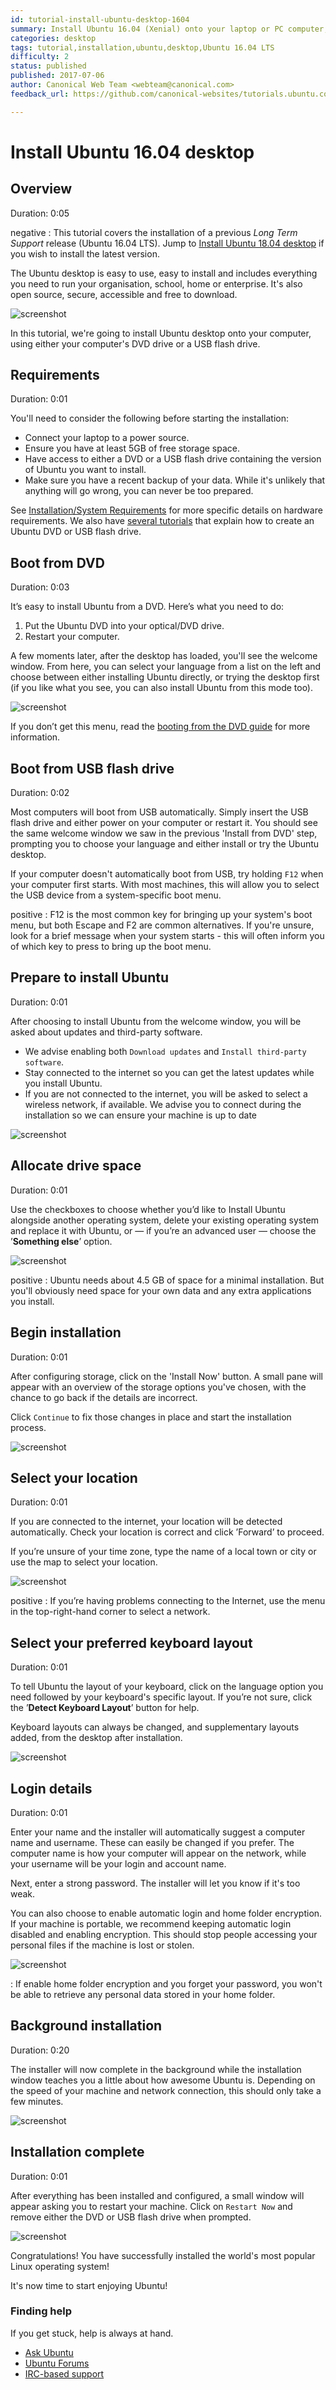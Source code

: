 ```yaml
---
id: tutorial-install-ubuntu-desktop-1604
summary: Install Ubuntu 16.04 (Xenial) onto your laptop or PC computer, from either a DVD or a USB flash drive.
categories: desktop
tags: tutorial,installation,ubuntu,desktop,Ubuntu 16.04 LTS
difficulty: 2
status: published
published: 2017-07-06
author: Canonical Web Team <webteam@canonical.com>
feedback_url: https://github.com/canonical-websites/tutorials.ubuntu.com/issues

---
```


# Install Ubuntu 16.04 desktop

## Overview
Duration: 0:05

negative
: This tutorial covers the installation of a previous *Long Term Support* release (Ubuntu 16.04 LTS). Jump to [Install Ubuntu 18.04 desktop](https://tutorials.ubuntu.com/tutorial/tutorial-install-ubuntu-desktop) if you wish to install the latest version. 

The Ubuntu desktop is easy to use, easy to install and includes everything you need to run your organisation, school, home or enterprise. It's also open source, secure, accessible and free to download.

![screenshot](https://assets.ubuntu.com/v1/8de0a986-ubuntu-desktop.png)

In this tutorial, we're going to install Ubuntu desktop onto your computer, using either your computer's DVD drive or a USB flash drive.

## Requirements
Duration: 0:01

You'll need to consider the following before starting the installation:

* Connect your laptop to a power source.
* Ensure you have at least 5GB of free storage space.
* Have access to either a DVD or a USB flash drive containing the version of Ubuntu you want
  to install.
* Make sure you have a recent backup of your data. While it's unlikely that
  anything will go wrong, you can never be too prepared.

See [Installation/System Requirements](https://help.ubuntu.com/community/Installation/SystemRequirements) for more specific details on hardware requirements. We also have [several tutorials](/) that explain how to create an Ubuntu DVD or USB flash drive.

## Boot from DVD
Duration: 0:03

It’s easy to install Ubuntu from a DVD. Here’s what you need to do:

1. Put the Ubuntu DVD into your optical/DVD drive.
1. Restart your computer.

A few moments later, after the desktop has loaded, you'll see the welcome window. From here, you can select your language from a list on the left and choose between either installing Ubuntu directly, or trying the desktop first (if you like what you see, you can also install Ubuntu from this mode too).

![screenshot](https://assets.ubuntu.com/v1/dfc572f0-download-desktop-install-ubuntu-desktop_1.jpg)

If you don’t get this menu, read the [booting from the DVD guide](https://help.ubuntu.com/community/BootFromCD?_ga=2.102380610.2115462233.1496186978-1155966827.1485186360) for more information.

## Boot from USB flash drive
Duration: 0:02

Most computers will boot from USB automatically. Simply insert the USB flash drive and either power on your computer or restart it. You should see the same welcome window we saw in the previous 'Install from DVD' step, prompting you to choose your language and either install or try the Ubuntu desktop.

If your computer doesn't automatically boot from USB, try holding `F12` when your computer first starts. With most machines, this will allow you to select the USB device from a system-specific boot menu.

positive
: F12 is the most common key for bringing up your system's boot menu, but both Escape and F2 are common alternatives. If you're unsure, look for a brief message when your system starts - this will often inform you of which key to press to bring up the boot menu.

## Prepare to install Ubuntu
Duration: 0:01

After choosing to install Ubuntu from the welcome window, you will be asked about updates and third-party software.

- We advise enabling both `Download updates` and `Install third-party software`.
- Stay connected to the internet so you can get the latest updates while you install Ubuntu.
- If you are not connected to the internet, you will be asked to select a wireless network, if available. We advise you to connect during the installation so we can ensure your machine is up to date

![screenshot](https://assets.ubuntu.com/v1/3bbb0e35-download-desktop-install-ubuntu-desktop_2.jpg)

## Allocate drive space
Duration: 0:01

Use the checkboxes to choose whether you’d like to Install Ubuntu alongside another operating system, delete your existing operating system and replace it with Ubuntu, or — if you’re an advanced user — choose the ’**Something else**’ option.

![screenshot](https://assets.ubuntu.com/v1/e07b98b8-ubuntu-installation-type.png)

positive
: Ubuntu needs about 4.5 GB of space for a minimal installation. But you'll obviously need space for your own data and any extra applications you install.

## Begin installation
Duration: 0:01

After configuring storage, click on the 'Install Now' button. A small pane will appear with an overview of the storage options you've chosen, with the chance to go back if the details are incorrect.

Click `Continue` to fix those changes in place and start the installation process.

![screenshot](https://assets.ubuntu.com/v1/a76b68ce-ubuntu-verify-install.png)

## Select your location
Duration: 0:01

If you are connected to the internet, your location will be detected automatically. Check your location is correct and click ’Forward’ to proceed.

If you’re unsure of your time zone, type the name of a local town or city or use the map to select your location.

![screenshot](https://assets.ubuntu.com/v1/a942aa3d-download-desktop-install-ubuntu-desktop_6.jpg)

positive
: If you’re having problems connecting to the Internet, use the menu in the top-right-hand corner to select a network.

## Select your preferred keyboard layout
Duration: 0:01

To tell Ubuntu the layout of your keyboard, click on the language option you need followed by your keyboard's specific layout. If you’re not sure, click the ’**Detect Keyboard Layout**’ button for help.

Keyboard layouts can always be changed, and supplementary layouts added, from the desktop after installation.

![screenshot](https://assets.ubuntu.com/v1/310b5196-download-desktop-install-ubuntu-desktop_7.jpg)

## Login details
Duration: 0:01

Enter your name and the installer will automatically suggest a computer name and username. These can easily be changed if you prefer. The computer name is how your computer will appear on the network, while your username will be your login and account name.

Next, enter a strong password. The installer will let you know if it's too weak.

You can also choose to enable automatic login and home folder encryption. If your machine is portable, we recommend keeping automatic login disabled and enabling encryption. This should stop people accessing your personal files if the machine is lost or stolen.

![screenshot](https://assets.ubuntu.com/v1/69d32ea7-download-desktop-install-ubuntu-desktop_8.jpg)

: If enable home folder encryption and you forget your password, you won't be able to retrieve any personal data stored in your home folder.

## Background installation
Duration: 0:20

The installer will now complete in the background while the installation window teaches you a little about how awesome Ubuntu is. Depending on the speed of your machine and network connection, this should only take a few minutes.

![screenshot](https://assets.ubuntu.com/v1/4e133117-download-desktop-install-ubuntu-desktop_9.jpg)

## Installation complete
Duration: 0:01

After everything has been installed and configured, a small window will appear asking you to restart your machine. Click on `Restart Now` and remove either the DVD or USB flash drive when prompted.

![screenshot](https://assets.ubuntu.com/v1/f4e2a592-download-desktop-install-ubuntu-desktop_10.jpg)

Congratulations! You have successfully installed the world's most popular Linux operating system!

It's now time to start enjoying Ubuntu!

### Finding help

If you get stuck, help is always at hand.

* [Ask Ubuntu](https://askubuntu.com/)
* [Ubuntu Forums](https://ubuntuforums.org/)
* [IRC-based support](https://wiki.ubuntu.com/IRC/ChannelList)
